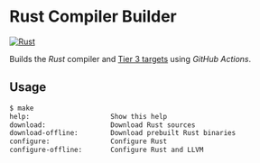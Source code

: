 # Rust Compiler Builder

[![Rust](https://img.shields.io/badge/Rust-Dev-orange.svg)](https://github.com/rust-lang/rust)

Builds the *Rust* compiler and [Tier 3 targets](https://doc.rust-lang.org/nightly/rustc/platform-support.html) using *GitHub Actions*.

## Usage

```sh
$ make
help:                    Show this help
download:                Download Rust sources
download-offline:        Download prebuilt Rust binaries
configure:               Configure Rust
configure-offline:       Configure Rust and LLVM
```
